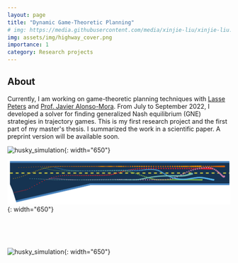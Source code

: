 ```yaml
---
layout: page
title: "Dynamic Game-Theoretic Planning"
# img: https://media.githubusercontent.com/media/xinjie-liu/xinjie-liu.github.io/main/assets/img/jackal.gif
img: assets/img/highway_cover.png
importance: 1
category: Research projects
---
```



## About 

Currently, I am working on game-theoretic planning techniques with [Lasse Peters](https://lasse-peters.net/) and [Prof. Javier Alonso-Mora](https://www.autonomousrobots.nl/index.html). From July to September 2022, I developed a solver for finding generalized Nash equilibrium (GNE) strategies in trajectory games. This is my first research project and the first part of my master's thesis. I summarized the work in a scientific paper. A preprint version will be available soon. 

![husky_simulation](https://media.githubusercontent.com/media/xinjie-liu/xinjie-liu.github.io/main/assets/img/highway_inference.gif){: width="650"}

![husky_simulation](/assets/img/highway_traj.png){: width="650"}

<br>
<br>
<br>

![husky_simulation](https://media.githubusercontent.com/media/xinjie-liu/xinjie-liu.github.io/main/assets/img/jackal.gif){: width="650"}
